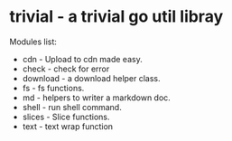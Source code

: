 # trivial - a trivial go util libray

Modules list:

- cdn - Upload to cdn made easy.
- check - check for error
- download - a download helper class.
- fs - fs functions.
- md - helpers to writer a markdown doc.
- shell - run shell command.
- slices - Slice functions.
- text - text wrap function
